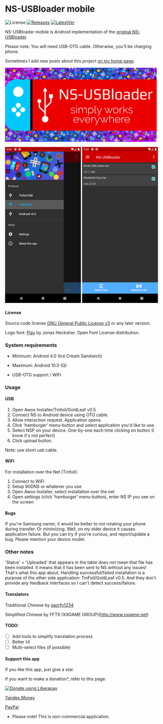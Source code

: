 # NS-USBloader mobile

![License](https://img.shields.io/badge/License-GPLv3+-blue.svg) [![Releases](https://img.shields.io/github/downloads/developersu/ns-usbloader-mobile/total.svg)]() [![LatestVer](https://img.shields.io/github/release/developersu/ns-usbloader-mobile.svg)]()

NS-USBloader mobile is Android implementation of the [original NS-USBloader](https://github.com/developersu/ns-usbloader). 

Please note: You will need USB-OTG cable. Otherwise, you'll be charging phone.

Sometimes I add new posts about this project [on my home page](https://developersu.blogspot.com/search/label/NS-USBloader).

<img src="fastlane/metadata/android/en-US/images/featureGraphic.png" alt="Application logo" width="500"/>

<img src="fastlane/metadata/android/en-US/phoneScreenshots/Screenshot_1.png" alt="screenshot-1" width="250"/>  <img src="fastlane/metadata/android/en-US/phoneScreenshots/Screenshot_2.png" alt="screenshot-2" width="250"/>

#### License

Source code license [GNU General Public License v3](https://github.com/developersu/ns-usbloader-mobile/blob/master/LICENSE) or any later version.

Logo font: [Play](https://fonts.google.com/specimen/Play) by Jonas Hecksher. Open Font License distribution.


### System requirements

* Minimum: Android 4.0 (Ice Cream Sandwich)

* Maximum: Android 10.0 (Q)

* USB-OTG support / WiFi

### Usage

#### USB

1. Open Awoo Installer/Tinfoil/GoldLeaf v0.5
2. Connect NS to Android device using OTG cable.
3. Allow interaction request. Application opens.
4. Click 'hamburger' menu-button and select application you'd like to use.
5. Select NSP on your device. One-by-one each time clicking on button (I know it's not perfect)
6. Click upload button.

Note: use short usb cable.

#### WiFi

For installation over the Net (Tinfoil):
1. Connect to WiFi
2. Setup 90DNS or whatever you use
3. Open Awoo Installer, select installation over the net
4. Open settings (click 'hamburger' menu-button), enter NS IP you see on the screen

#### Bugs

If you're Samsung owner, it would be better to not rotating your phone during transfer. Or minimizing. Well, on my elder device it causes application failure. But you can try if you're curious, and report/update a bug. Please mention your device model. 

### Other notes

'Status' = 'Uploaded' that appears in the table does not mean that file has been installed. It means that it has been sent to NS without any issues! That's what this app about. 
Handling successful/failed installation is a purpose of the other side application: TinFoil/GoldLeaf v0.5. And they don't provide any feedback interfaces so I can't detect success/failure. 

#### Translators

Traditional Chinese by [qazrfv1234](https://github.com/qazrfv1234)

Simplified Chinese by FFT9 (XXGAME GROUP)(http://www.xxgame.net)

#### TODO:

- [ ] Add tools to simplify translation process
- [ ] Better UI
- [ ] Multi-select files (if possible)

#### Support this app

If you like this app, just give a star. 

If you want to make a donation*, refer to this page:

<a href="https://liberapay.com/developersu/donate"><img alt="Donate using Liberapay" src="https://liberapay.com/assets/widgets/donate.svg"></a>

[Yandex.Money](https://money.yandex.ru/to/410014301951665)

[PayPal](https://paypal.me/developersu)

* Please note! This is non-commercial application.
